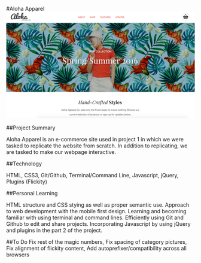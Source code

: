 #Aloha Apparel
![aloha screenshot](/images/aloha2_screenshot.png)

##Project Summary

Aloha Apparel is an e-commerce site used in project 1 in which we were tasked to replicate the website from scratch. In addition to replicating, we are tasked to make our webpage interactive.

##Technology

HTML, CSS3, Git/Github, Terminal/Command Line, Javascript, jQuery, Plugins (Flickity)

##Personal Learning

HTML structure and CSS stying as well as proper semantic use. Approach to web development with the mobile first design. Learning and becoming familiar with using terminal and command lines. Efficiently using Git and Github to edit and share projects. Incorporating Javascript by using jQuery and plugins in the part 2 of the project.

##To Do
Fix rest of the magic numbers, Fix spacing of category pictures, Fix alignment of flickity content, Add autoprefixer/compatibility across all browsers

